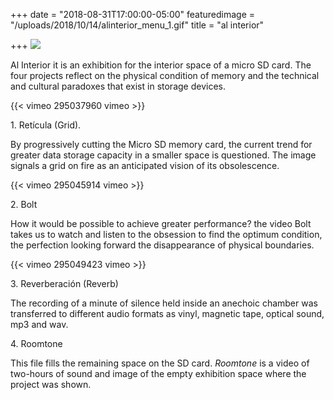 +++
date = "2018-08-31T17:00:00-05:00"
featuredimage = "/uploads/2018/10/14/alinterior_menu_1.gif"
title = "al interior"

+++
![](/uploads/2018/10/14/tarjeta.jpg)

Al Interior it is an exhibition for the interior space of a micro SD card. The four projects reflect on the physical condition of memory and the technical and cultural paradoxes that exist in storage devices.

{{< vimeo 295037960 vimeo >}}

1\. Retícula (Grid).

By progressively cutting the Micro SD memory card, the current trend for greater data storage capacity in a smaller space is questioned. The image signals a grid on fire as an anticipated vision of its obsolescence.

{{< vimeo 295045914 vimeo >}}

2\. Bolt

How it would be possible to achieve greater performance? the video Bolt takes us to watch and listen to the obsession to find the optimum condition, the perfection looking forward the disappearance of physical boundaries.

{{< vimeo 295049423 vimeo >}}

3\. Reverberación (Reverb)

The recording of a minute of silence held inside an anechoic chamber was transferred to different audio formats as vinyl, magnetic tape, optical sound, mp3 and wav.

4\. Roomtone

This file fills the remaining space on the SD card. _Roomtone_ is a video of two-hours of sound and image of the empty exhibition space where the project was shown.